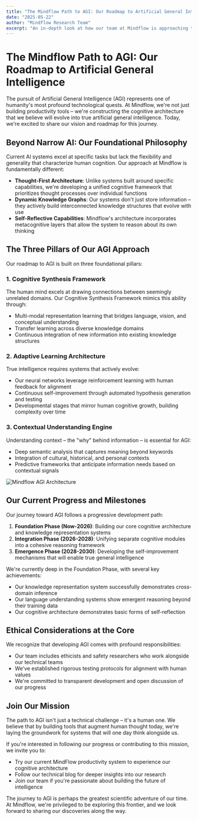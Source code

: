 ```yaml
---
title: "The Mindflow Path to AGI: Our Roadmap to Artificial General Intelligence"
date: "2025-05-22"
author: "Mindflow Research Team"
excerpt: "An in-depth look at how our team at Mindflow is approaching the grand challenge of Artificial General Intelligence through our unique cognitive architecture."
---
```


# The Mindflow Path to AGI: Our Roadmap to Artificial General Intelligence

The pursuit of Artificial General Intelligence (AGI) represents one of humanity's most profound technological quests. At Mindflow, we're not just building productivity tools – we're constructing the cognitive architecture that we believe will evolve into true artificial general intelligence. Today, we're excited to share our vision and roadmap for this journey.

## Beyond Narrow AI: Our Foundational Philosophy

Current AI systems excel at specific tasks but lack the flexibility and generality that characterize human cognition. Our approach at Mindflow is fundamentally different:

- **Thought-First Architecture**: Unlike systems built around specific capabilities, we're developing a unified cognitive framework that prioritizes thought processes over individual functions
- **Dynamic Knowledge Graphs**: Our systems don't just store information – they actively build interconnected knowledge structures that evolve with use
- **Self-Reflective Capabilities**: Mindflow's architecture incorporates metacognitive layers that allow the system to reason about its own thinking

## The Three Pillars of Our AGI Approach

Our roadmap to AGI is built on three foundational pillars:

### 1. Cognitive Synthesis Framework

The human mind excels at drawing connections between seemingly unrelated domains. Our Cognitive Synthesis Framework mimics this ability through:

- Multi-modal representation learning that bridges language, vision, and conceptual understanding
- Transfer learning across diverse knowledge domains
- Continuous integration of new information into existing knowledge structures

### 2. Adaptive Learning Architecture

True intelligence requires systems that actively evolve:

- Our neural networks leverage reinforcement learning with human feedback for alignment
- Continuous self-improvement through automated hypothesis generation and testing
- Developmental stages that mirror human cognitive growth, building complexity over time

### 3. Contextual Understanding Engine

Understanding context – the "why" behind information – is essential for AGI:

- Deep semantic analysis that captures meaning beyond keywords
- Integration of cultural, historical, and personal contexts
- Predictive frameworks that anticipate information needs based on contextual signals

![Mindflow AGI Architecture](https://i.imgur.com/vt7bVy5.png)

## Our Current Progress and Milestones

Our journey toward AGI follows a progressive development path:

1. **Foundation Phase (Now-2026)**: Building our core cognitive architecture and knowledge representation systems
2. **Integration Phase (2026-2028)**: Unifying separate cognitive modules into a cohesive reasoning framework
3. **Emergence Phase (2028-2030)**: Developing the self-improvement mechanisms that will enable true general intelligence

We're currently deep in the Foundation Phase, with several key achievements:

- Our knowledge representation system successfully demonstrates cross-domain inference
- Our language understanding systems show emergent reasoning beyond their training data
- Our cognitive architecture demonstrates basic forms of self-reflection

## Ethical Considerations at the Core

We recognize that developing AGI comes with profound responsibilities:

- Our team includes ethicists and safety researchers who work alongside our technical teams
- We've established rigorous testing protocols for alignment with human values
- We're committed to transparent development and open discussion of our progress

## Join Our Mission

The path to AGI isn't just a technical challenge – it's a human one. We believe that by building tools that augment human thought today, we're laying the groundwork for systems that will one day think alongside us.

If you're interested in following our progress or contributing to this mission, we invite you to:

- Try our current MindFlow productivity system to experience our cognitive architecture
- Follow our technical blog for deeper insights into our research
- Join our team if you're passionate about building the future of intelligence

The journey to AGI is perhaps the greatest scientific adventure of our time. At Mindflow, we're privileged to be exploring this frontier, and we look forward to sharing our discoveries along the way.